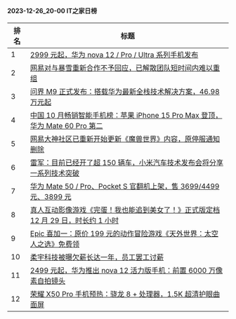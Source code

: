 #### 2023-12-26_20-00  IT之家日榜

| 排名 | 标题|
| --- | ---|
| 1 | [2999 元起，华为 nova 12 / Pro / Ultra 系列手机发布](https://www.ithome.com/0/741/637.htm) |
| 2 | [网易对与暴雪重新合作不予回应，已解散团队短时间内难以重组](https://www.ithome.com/0/741/502.htm) |
| 3 | [问界 M9 正式发布：搭载华为最新全栈技术解决方案，46.98 万元起](https://www.ithome.com/0/741/670.htm) |
| 4 | [中国 10 月畅销智能手机榜：苹果 iPhone 15 Pro Max 登顶，华为 Mate 60 Pro 第二](https://www.ithome.com/0/741/539.htm) |
| 5 | [网易大神社区已重新开始更新《魔兽世界》内容，原停服通知删除](https://www.ithome.com/0/741/568.htm) |
| 6 | [雷军：目前已经开了超 150 辆车，小米汽车技术发布会将分享一系列技术突破](https://www.ithome.com/0/741/555.htm) |
| 7 | [华为 Mate 50 / Pro、Pocket S 官翻机上架，售 3699/4499 元、3899 元](https://www.ithome.com/0/741/495.htm) |
| 8 | [真人互动影像游戏《完蛋！我也能追到美女了！》正式版定档 12 月 29 日，时长约 1 小时](https://www.ithome.com/0/741/508.htm) |
| 9 | [Epic 喜加一：原价 199 元的动作冒险游戏《天外世界：太空人之选》免费领](https://www.ithome.com/0/741/526.htm) |
| 10 | [柔宇科技被曝欠薪长达一年，员工罢工讨薪](https://www.ithome.com/0/741/534.htm) |
| 11 | [2499 元起，华为推出 nova 12 活力版手机：前置 6000 万像素自拍镜头](https://www.ithome.com/0/741/665.htm) |
| 12 | [荣耀 X50 Pro 手机预热：骁龙 8 + 处理器，1.5K 超清护眼曲面屏](https://www.ithome.com/0/741/559.htm) |
